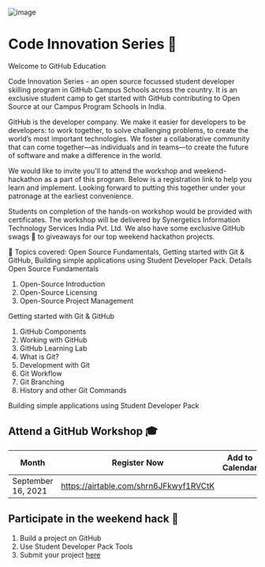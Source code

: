 ![image](https://user-images.githubusercontent.com/52326803/132934703-e8b7883f-1339-4ab9-9cc4-010103a1ca82.png)

# Code Innovation Series 🎉
Welcome to GitHub Education

Code Innovation Series - an open source focussed student developer skilling program in GitHub Campus Schools across the country. 
It is an exclusive student camp to get started with GitHub contributing to Open Source at our Campus Program Schools in India. 

GitHub is the developer company. We make it easier for developers to be developers: to work together, to solve challenging problems, to create the world’s most important technologies. We foster a collaborative community that can come together—as individuals and in teams—to create the future of software and make a difference in the world.

We would like to invite you'll to attend the workshop and weekend-hackathon as a part of this program. Below is a registration link to help you learn and implement. Looking forward to putting this together under your patronage at the earliest convenience.

Students on completion of the hands-on workshop would be provided with certificates. The workshop will be delivered by Synergetics Information Technology Services India Pvt. Ltd. We also have some exclusive GitHub swags 🎁 to giveaways for our top weekend hackathon projects. 

📂 Topics covered: Open Source Fundamentals, Getting started with Git & GitHub, Building simple applications using Student Developer Pack.
Details
Open Source Fundamentals
1. Open-Source Introduction
2. Open-Source Licensing
3. Open-Source Project Management 

Getting started with Git & GitHub
1. GitHub Components
2. Working with GitHub
3. GitHub Learning Lab
4. What is Git?
5. Development with Git
6. Git Workflow
7. Git Branching
8. History and other Git Commands

Building simple applications using Student Developer Pack

## Attend a GitHub Workshop 🎓
| Month      | Register Now | Add to Calendar |
| ----------- | ----------- | ------------- |
| September 16, 2021      | https://airtable.com/shrn6JFkwyf1RVCtK      |  |

## Participate in the weekend hack 🚀

1. Build a project on GitHub
2. Use Student Developer Pack Tools
3. Submit your project [here](https://github.com/GitHub-Campus-Program-India/September2021/issues/new/choose)
